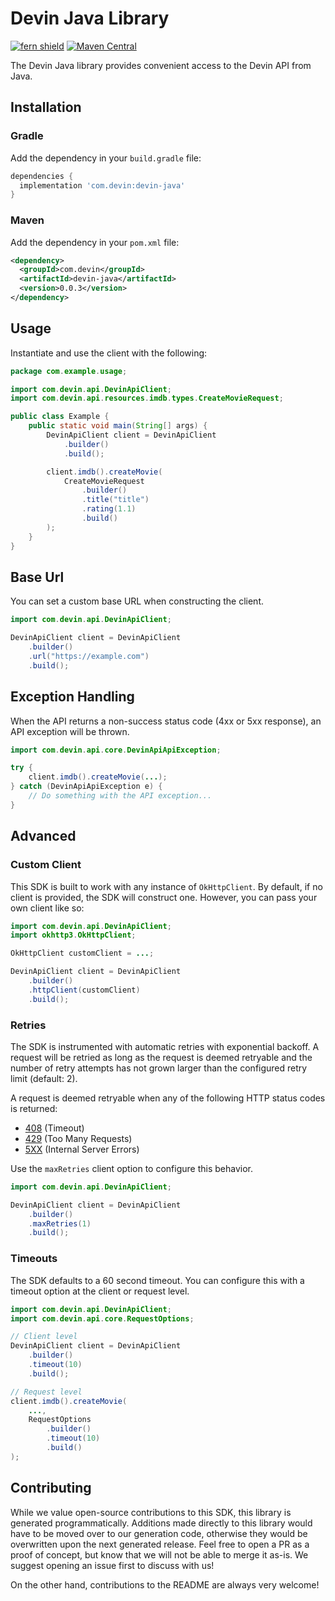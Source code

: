 # Devin Java Library

[![fern shield](https://img.shields.io/badge/%F0%9F%8C%BF-Built%20with%20Fern-brightgreen)](https://buildwithfern.com?utm_source=github&utm_medium=github&utm_campaign=readme&utm_source=https%3A%2F%2Fgithub.com%2Fdevalog%2Fcompany-java)
[![Maven Central](https://img.shields.io/maven-central/v/com.devin/devin-java)](https://central.sonatype.com/artifact/com.devin/devin-java)

The Devin Java library provides convenient access to the Devin API from Java.

## Installation

### Gradle

Add the dependency in your `build.gradle` file:

```groovy
dependencies {
  implementation 'com.devin:devin-java'
}
```

### Maven

Add the dependency in your `pom.xml` file:

```xml
<dependency>
  <groupId>com.devin</groupId>
  <artifactId>devin-java</artifactId>
  <version>0.0.3</version>
</dependency>
```

## Usage

Instantiate and use the client with the following:

```java
package com.example.usage;

import com.devin.api.DevinApiClient;
import com.devin.api.resources.imdb.types.CreateMovieRequest;

public class Example {
    public static void main(String[] args) {
        DevinApiClient client = DevinApiClient
            .builder()
            .build();

        client.imdb().createMovie(
            CreateMovieRequest
                .builder()
                .title("title")
                .rating(1.1)
                .build()
        );
    }
}
```

## Base Url

You can set a custom base URL when constructing the client.

```java
import com.devin.api.DevinApiClient;

DevinApiClient client = DevinApiClient
    .builder()
    .url("https://example.com")
    .build();
```

## Exception Handling

When the API returns a non-success status code (4xx or 5xx response), an API exception will be thrown.

```java
import com.devin.api.core.DevinApiApiException;

try {
    client.imdb().createMovie(...);
} catch (DevinApiApiException e) {
    // Do something with the API exception...
}
```

## Advanced

### Custom Client

This SDK is built to work with any instance of `OkHttpClient`. By default, if no client is provided, the SDK will construct one. 
However, you can pass your own client like so:

```java
import com.devin.api.DevinApiClient;
import okhttp3.OkHttpClient;

OkHttpClient customClient = ...;

DevinApiClient client = DevinApiClient
    .builder()
    .httpClient(customClient)
    .build();
```

### Retries

The SDK is instrumented with automatic retries with exponential backoff. A request will be retried as long
as the request is deemed retryable and the number of retry attempts has not grown larger than the configured
retry limit (default: 2).

A request is deemed retryable when any of the following HTTP status codes is returned:

- [408](https://developer.mozilla.org/en-US/docs/Web/HTTP/Status/408) (Timeout)
- [429](https://developer.mozilla.org/en-US/docs/Web/HTTP/Status/429) (Too Many Requests)
- [5XX](https://developer.mozilla.org/en-US/docs/Web/HTTP/Status/500) (Internal Server Errors)

Use the `maxRetries` client option to configure this behavior.

```java
import com.devin.api.DevinApiClient;

DevinApiClient client = DevinApiClient
    .builder()
    .maxRetries(1)
    .build();
```

### Timeouts

The SDK defaults to a 60 second timeout. You can configure this with a timeout option at the client or request level.

```java
import com.devin.api.DevinApiClient;
import com.devin.api.core.RequestOptions;

// Client level
DevinApiClient client = DevinApiClient
    .builder()
    .timeout(10)
    .build();

// Request level
client.imdb().createMovie(
    ...,
    RequestOptions
        .builder()
        .timeout(10)
        .build()
);
```

## Contributing

While we value open-source contributions to this SDK, this library is generated programmatically.
Additions made directly to this library would have to be moved over to our generation code,
otherwise they would be overwritten upon the next generated release. Feel free to open a PR as
a proof of concept, but know that we will not be able to merge it as-is. We suggest opening
an issue first to discuss with us!

On the other hand, contributions to the README are always very welcome!